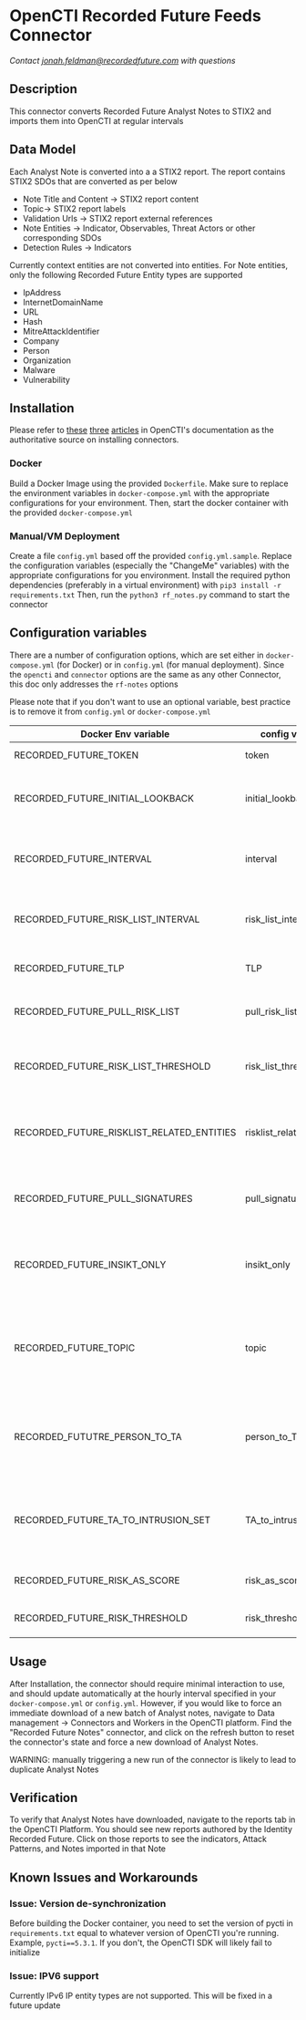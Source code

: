 # OpenCTI Recorded Future Feeds Connector
*Contact jonah.feldman@recordedfuture.com with questions*
## Description

This connector converts Recorded Future Analyst Notes to STIX2 and imports them into OpenCTI at regular intervals

## Data Model

Each Analyst Note is converted into a a STIX2 report. The report contains STIX2 SDOs that are converted as per below

- Note Title and Content -> STIX2 report content
- Topic-> STIX2 report labels
- Validation Urls -> STIX2 report external references
- Note Entities -> Indicator, Observables, Threat Actors or other corresponding SDOs
- Detection Rules -> Indicators

Currently context entities are not converted into entities. For Note entities, only the following Recorded Future Entity types are supported

- IpAddress
- InternetDomainName
- URL
- Hash
- MitreAttackIdentifier
- Company
- Person
- Organization
- Malware
- Vulnerability




## Installation

Please refer to [these](https://filigran.notion.site/OpenCTI-Ecosystem-868329e9fb734fca89692b2ed6087e76) [three](https://docs.opencti.io/latest/deployment/connectors/) [articles](https://docs.opencti.io/latest/development/connectors/) in OpenCTI's documentation as the authoritative source on installing connectors.

### Docker
Build a Docker Image using the provided `Dockerfile`. Make sure to replace the environment variables in `docker-compose.yml` with the appropriate configurations for your environment. Then, start the docker container with the provided `docker-compose.yml`

### Manual/VM Deployment
Create a file `config.yml` based off the provided `config.yml.sample`. Replace the configuration variables (especially the "ChangeMe" variables) with the appropriate configurations for you environment. Install the required python dependencies (preferably in a virtual environment) with `pip3 install -r requirements.txt` Then, run the `python3 rf_notes.py` command to start the connector

## Configuration variables

There are a number of configuration options, which are set either in `docker-compose.yml` (for Docker) or in `config.yml` (for manual deployment). Since the `opencti` and `connector` options are the same as any other Connector, this doc only addresses the `rf-notes` options

Please note that if you don't want to use an optional variable, best practice is to remove it from `config.yml` or `docker-compose.yml`

| Docker Env variable                 | config variable     | Description
|-------------------------------------|---------------------|------------
| RECORDED_FUTURE_TOKEN               | token               | API Token for Recorded Future. Required
| RECORDED_FUTURE_INITIAL_LOOKBACK    | initial_lookback    | The numeric timeframe the connector will search for Analyst Notes on the first run, in hours. Required
| RECORDED_FUTURE_INTERVAL            | interval            | The numeric interval (in hours) between scheduled executions of the connector (analyst note fetch). Required
| RECORDED_FUTURE_RISK_LIST_INTERVAL  | risk_list_interval  | The numeric interval (in hours) between scheduled executions of the risk list fetch. Required
| RECORDED_FUTURE_TLP                 | TLP                 | TLP marking of the report. One of White, Green, Amber, Red
| RECORDED_FUTURE_PULL_RISK_LIST      | pull_risk_list      | A boolean flag of whether to pull risk lists into OpenCTI. Defaults to False
| RECORDED_FUTURE_RISK_LIST_THRESHOLD | risk_list_threshold | A threshold value below which the related indicators are not taken into account in the risk list.
| RECORDED_FUTURE_RISKLIST_RELATED_ENTITIES | risklist_related_entities | A list of related entities, **required** if pull_risk_list is `True`. Available related entities: Malware,Hash,URL,Threat Actor,MitreAttackIdentifier
| RECORDED_FUTURE_PULL_SIGNATURES     | pull_signatures     | A boolean flag of whether to pull YARA, SIGMA, and SNORT rules from hunting packages into OpenCTI. Defaults to False
| RECORDED_FUTURE_INSIKT_ONLY         | insikt_only         | A boolean flag of whether to pull analyst notes only from the Insikt research team, or whether to include notes written by Users. Defaults to True
| RECORDED_FUTURE_TOPIC               | topic               | Filter Analyst Notes on a specific topic. Topics can be found [here](https://support.recordedfuture.com/hc/en-us/articles/360006361774-Analyst-Note-API). You **must** use the topic RFID, for example aUyI9M. Multiple topics are allowed (separated by ','). Optional
| RECORDED_FUTUTRE_PERSON_TO_TA       | person_to_TA        | Converts all Recorded Future entities of type person to STIX object "Threat Actor" instead of individual. DO NOT USE unless you **really** know what you're doing
| RECORDED_FUTURE_TA_TO_INTRUSION_SET | TA_to_intrusion_set | Converts all Recorded Future Threat Actors to STIX Object "Intrusion Set" instead of "Threat Actor". DO NOT USE unless you **really** know what you're doing
| RECORDED_FUTURE_RISK_AS_SCORE       | risk_as_score       | Use Recorded Future "risk" as a score for Stix Indicators
| RECORDED_FUTURE_RISK_THRESHOLD      | risk_threshold      | A threshold under which related indicators are not taken into account

## Usage
After Installation, the connector should require minimal interaction to use, and should update automatically at the hourly interval specified in your `docker-compose.yml` or `config.yml`. However, if you would like to force an immediate download of a new batch of Analyst notes, navigate to Data management -> Connectors and Workers in the OpenCTI platform. Find the "Recorded Future Notes" connector, and click on the refresh button to reset the connector's state and force a new download of Analyst Notes.

WARNING: manually  triggering a new run of the connector is likely to lead to duplicate Analyst Notes

## Verification
To verify that Analyst Notes have downloaded, navigate to the reports tab in the OpenCTI Platform. You should see new reports authored by the Identity Recorded Future. Click on those reports to see the indicators, Attack Patterns, and Notes imported in that Note

## Known Issues and Workarounds

### Issue: Version de-synchronization

Before building the Docker container, you need to set the version of pycti in `requirements.txt` equal to whatever version of OpenCTI you're running. Example, `pycti==5.3.1`. If you don't, the OpenCTI SDK will likely fail to initialize


### Issue: IPV6 support

Currently IPv6 IP entity types are not supported. This will be fixed in a future update

